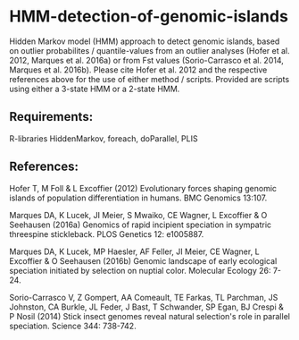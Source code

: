 # HMM-detection-of-genomic-islands

Hidden Markov model (HMM) approach to detect genomic islands, based on outlier probabilites / quantile-values from an outlier analyses (Hofer et al. 2012, Marques et al. 2016a) or from Fst values (Sorio-Carrasco et al. 2014, Marques et al. 2016b). Please cite Hofer et al. 2012 and the respective references above for the use of either method / scripts. Provided are scripts using either a 3-state HMM or a 2-state HMM.

## Requirements:

R-libraries HiddenMarkov, foreach, doParallel, PLIS

## References:
Hofer T, M Foll & L Excoffier (2012) Evolutionary forces shaping genomic islands of population differentiation in humans. BMC Genomics 13:107.

Marques DA, K Lucek, JI Meier, S Mwaiko, CE Wagner, L Excoffier & O Seehausen (2016a) Genomics of rapid incipient speciation in sympatric threespine stickleback. PLOS Genetics 12: e1005887.

Marques DA, K Lucek, MP Haesler, AF Feller, JI Meier, CE Wagner, L Excoffier & O Seehausen (2016b) Genomic landscape of early ecological speciation initiated by selection on nuptial color. Molecular Ecology 26: 7-24.

Sorio-Carrasco V, Z Gompert, AA Comeault, TE Farkas, TL Parchman, JS Johnston, CA Burkle, JL Feder, J Bast, T Schwander, SP Egan, BJ Crespi & P Nosil (2014) Stick insect genomes reveal natural selection's role in parallel speciation. Science 344: 738-742.
